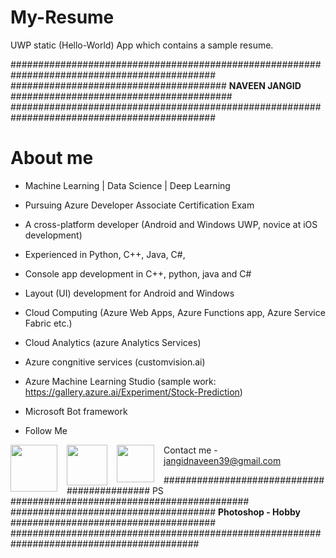 # My-Resume
UWP static (Hello-World) App which contains a sample resume.

############################################################################################# 
####################################### <b>NAVEEN JANGID</b> ########################################
#############################################################################################

# About me

- Machine Learning | Data Science | Deep Learning

- Pursuing Azure Developer Associate Certification Exam

- A cross-platform developer (Android and Windows UWP, novice at iOS development)

- Experienced in Python, C++, Java, C#, 

- Console app development in C++, python, java and C#

- Layout (UI) development for Android and Windows

- Cloud Computing (Azure Web Apps, Azure Functions app, Azure Service Fabric etc.)

- Cloud Analytics (azure Analytics Services)

- Azure congnitive services (customvision.ai)

- Azure Machine Learning Studio (sample work: https://gallery.azure.ai/Experiment/Stock-Prediction)

- Microsoft Bot framework

- Follow Me 
<p align="center">
 <a href="https://github.com/naveen21553">
  <img align="Center" style="border: 0; float: left; margin-right: 15px"  src = "https://assets-cdn.github.com/images/modules/logos_page/Octocat.png" width="75" />
 </a>
 <a href="https://instagram.com/naveen_215">
  <img align="Center" style="border: 0; float: left; margin-right: 15px"  src = "http://www.stickpng.com/assets/images/580b57fcd9996e24bc43c521.png" width="65" />
 </a>
 <a href="https://facebook.com/naveen.jangid.18">
  <img align="Center" style="border: 0; float: left; margin-right: 15px"  src = "https://en.facebookbrand.com/wp-content/uploads/2016/05/flogo_rgb_hex-brc-site-250.png" width="60"/>
 </a>
</p>


Contact me - jangidnaveen39@gmail.com


############################################ PS ########################################### 
##################################### <b>Photoshop - Hobby</b> ##################################### 
##########################################################################################
